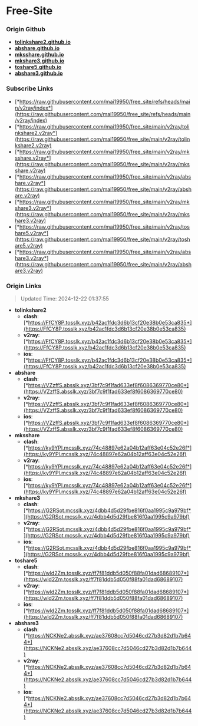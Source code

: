 # Free-Site

### Origin Github

- [**tolinkshare2.github.io**](https://github.com/tolinkshare2/tolinkshare2.github.io)
- [**abshare.github.io**](https://github.com/abshare/abshare.github.io)
- [**mksshare.github.io**](https://github.com/mksshare/mksshare.github.io)
- [**mkshare3.github.io**](https://github.com/mkshare3/mkshare3.github.io)
- [**toshare5.github.io**](https://github.com/toshare5/toshare5.github.io)
- [**abshare3.github.io**](https://github.com/abshare3/abshare3.github.io)

### Subscribe Links

- [*https://raw.githubusercontent.com/mai19950/free_site/refs/heads/main/v2ray/index*](https://raw.githubusercontent.com/mai19950/free_site/refs/heads/main/v2ray/index)
- [*https://raw.githubusercontent.com/mai19950/free_site/main/v2ray/tolinkshare2.v2ray*](https://raw.githubusercontent.com/mai19950/free_site/main/v2ray/tolinkshare2.v2ray)
- [*https://raw.githubusercontent.com/mai19950/free_site/main/v2ray/mksshare.v2ray*](https://raw.githubusercontent.com/mai19950/free_site/main/v2ray/mksshare.v2ray)
- [*https://raw.githubusercontent.com/mai19950/free_site/main/v2ray/abshare.v2ray*](https://raw.githubusercontent.com/mai19950/free_site/main/v2ray/abshare.v2ray)
- [*https://raw.githubusercontent.com/mai19950/free_site/main/v2ray/mkshare3.v2ray*](https://raw.githubusercontent.com/mai19950/free_site/main/v2ray/mkshare3.v2ray)
- [*https://raw.githubusercontent.com/mai19950/free_site/main/v2ray/toshare5.v2ray*](https://raw.githubusercontent.com/mai19950/free_site/main/v2ray/toshare5.v2ray)
- [*https://raw.githubusercontent.com/mai19950/free_site/main/v2ray/abshare3.v2ray*](https://raw.githubusercontent.com/mai19950/free_site/main/v2ray/abshare3.v2ray)

### Origin Links

> Updated Time: 2024-12-22 01:37:55

- **tolinkshare2**
  - **clash**: [*https://FfCY8P.tosslk.xyz/b42ac1fdc3d6b13cf20e38b0e53ca835*](https://FfCY8P.tosslk.xyz/b42ac1fdc3d6b13cf20e38b0e53ca835)
  - **v2ray**: [*https://FfCY8P.tosslk.xyz/b42ac1fdc3d6b13cf20e38b0e53ca835*](https://FfCY8P.tosslk.xyz/b42ac1fdc3d6b13cf20e38b0e53ca835)
  - **ios**: [*https://FfCY8P.tosslk.xyz/b42ac1fdc3d6b13cf20e38b0e53ca835*](https://FfCY8P.tosslk.xyz/b42ac1fdc3d6b13cf20e38b0e53ca835)
- **abshare**
  - **clash**: [*https://VZzffS.absslk.xyz/3bf7c9f1fad633ef8f6086369770ce80*](https://VZzffS.absslk.xyz/3bf7c9f1fad633ef8f6086369770ce80)
  - **v2ray**: [*https://VZzffS.absslk.xyz/3bf7c9f1fad633ef8f6086369770ce80*](https://VZzffS.absslk.xyz/3bf7c9f1fad633ef8f6086369770ce80)
  - **ios**: [*https://VZzffS.absslk.xyz/3bf7c9f1fad633ef8f6086369770ce80*](https://VZzffS.absslk.xyz/3bf7c9f1fad633ef8f6086369770ce80)
- **mksshare**
  - **clash**: [*https://ky9YPl.mcsslk.xyz/74c48897e62a04b12aff63e04c52e26f*](https://ky9YPl.mcsslk.xyz/74c48897e62a04b12aff63e04c52e26f)
  - **v2ray**: [*https://ky9YPl.mcsslk.xyz/74c48897e62a04b12aff63e04c52e26f*](https://ky9YPl.mcsslk.xyz/74c48897e62a04b12aff63e04c52e26f)
  - **ios**: [*https://ky9YPl.mcsslk.xyz/74c48897e62a04b12aff63e04c52e26f*](https://ky9YPl.mcsslk.xyz/74c48897e62a04b12aff63e04c52e26f)
- **mkshare3**
  - **clash**: [*https://G2RSot.mcsslk.xyz/4dbb4d5d29fbe816f0aa1995c9a979bf*](https://G2RSot.mcsslk.xyz/4dbb4d5d29fbe816f0aa1995c9a979bf)
  - **v2ray**: [*https://G2RSot.mcsslk.xyz/4dbb4d5d29fbe816f0aa1995c9a979bf*](https://G2RSot.mcsslk.xyz/4dbb4d5d29fbe816f0aa1995c9a979bf)
  - **ios**: [*https://G2RSot.mcsslk.xyz/4dbb4d5d29fbe816f0aa1995c9a979bf*](https://G2RSot.mcsslk.xyz/4dbb4d5d29fbe816f0aa1995c9a979bf)
- **toshare5**
  - **clash**: [*https://wld2Zm.tosslk.xyz/ff7f81ddb5d050f88fa01dad68689107*](https://wld2Zm.tosslk.xyz/ff7f81ddb5d050f88fa01dad68689107)
  - **v2ray**: [*https://wld2Zm.tosslk.xyz/ff7f81ddb5d050f88fa01dad68689107*](https://wld2Zm.tosslk.xyz/ff7f81ddb5d050f88fa01dad68689107)
  - **ios**: [*https://wld2Zm.tosslk.xyz/ff7f81ddb5d050f88fa01dad68689107*](https://wld2Zm.tosslk.xyz/ff7f81ddb5d050f88fa01dad68689107)
- **abshare3**
  - **clash**: [*https://NCKNe2.absslk.xyz/ae37608cc7d5046cd27b3d82d1b7b644*](https://NCKNe2.absslk.xyz/ae37608cc7d5046cd27b3d82d1b7b644)
  - **v2ray**: [*https://NCKNe2.absslk.xyz/ae37608cc7d5046cd27b3d82d1b7b644*](https://NCKNe2.absslk.xyz/ae37608cc7d5046cd27b3d82d1b7b644)
  - **ios**: [*https://NCKNe2.absslk.xyz/ae37608cc7d5046cd27b3d82d1b7b644*](https://NCKNe2.absslk.xyz/ae37608cc7d5046cd27b3d82d1b7b644)
